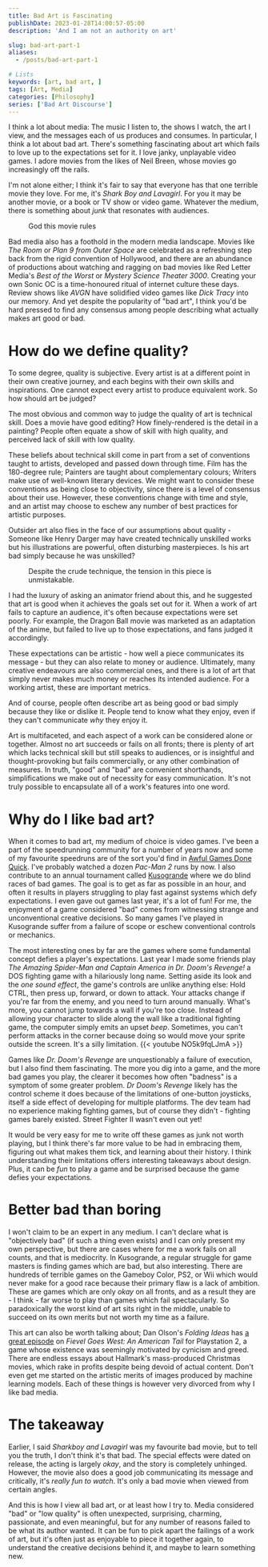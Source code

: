 ```yaml
---
title: Bad Art is Fascinating
publishDate: 2023-01-28T14:00:57-05:00
description: 'And I am not an authority on art'

slug: bad-art-part-1
aliases:
  - /posts/bad-art-part-1

# Lists
keywords: [art, bad art, ]
tags: [Art, Media]
categories: [Philosophy]
series: ['Bad Art Discourse']
---
```


I think a lot about media: The music I listen to, the shows I watch, the art I view, and the messages each of us produces and consumes. In particular, I think a lot about bad art. There's something fascinating about art which fails to love up to the expectations set for it. I love janky, unplayable video games. I adore movies from the likes of Neil Breen, whose movies go increasingly off the rails.

I'm not alone either; I think it's fair to say that everyone has that one terrible movie they love. For me, it's _Shark Boy and Lavagirl_. For you it may be another movie, or a book or TV show or video game. Whatever the medium, there is something about _junk_ that resonates with audiences.
<Figure src="images/mr-electric_orig.jpg" alt="Mister Electric, played by George Lopez, towers over three okay child actors.">
God this movie rules
</Figure>

Bad media also has a foothold in the modern media landscape. Movies like _The Room_ or _Plan 9 from Outer Space_ are celebrated as a refreshing step back from the rigid convention of Hollywood, and there are an abundance of productions about watching and ragging on bad movies like Red Letter Media's _Best of the Worst_ or _Mystery Science Theater 3000_. Creating your own Sonic OC is a time-honoured ritual of internet culture these days. Review shows like _AVGN_ have solidified video games like _Dick Tracy_ into our memory. And yet despite the popularity of "bad art", I think you'd be hard pressed to find any consensus among people describing what actually makes art good or bad.

# How do we define quality?
To some degree, quality is subjective. Every artist is at a different point in their own creative journey, and each begins with their own skills and inspirations. One cannot expect every artist to produce equivalent work. So how should art be judged?

The most obvious and common way to judge the quality of art is technical skill. Does a movie have good editing? How finely-rendered is the detail in a painting? People often equate a show of skill with high quality, and perceived lack of skill with low quality.

These beliefs about technical skill come in part from a set of conventions taught to artists, developed and passed down through time. Film has the 180-degree rule; Painters are taught about complementary colours; Writers make use of well-known literary devices. We might want to consider these conventions as being close to objectivity, since there is a level of consensus about their use. However, these conventions change with time and style, and an artist may choose to eschew any number of best practices for artistic purposes.
<!-- {{< figure name="bean" alt="Bean, a farmer from Fantastic Mister Fox, sits in front of his hunting trophies." caption="Wes Anderson's straight-ahead shots always tell a story." >}} -->

Outsider art also flies in the face of our assumptions about quality - Someone like Henry Darger may have created technically unskilled works but his illustrations are powerful, often disturbing masterpieces. Is his art bad simply because he was unskilled?
<Figure src="images/henry-darger-ORIG.jpg" alt="A crude illustration of many girls running across a surreal landscape. Many of the girls are identical in shape and posture.">
Despite the crude technique, the tension in this piece is unmistakable.
</Figure>

I had the luxury of asking an animator friend about this, and he suggested that art is good when it achieves the goals set out for it. When a work of art fails to capture an audience, it's often because expectations were set poorly. For example, the Dragon Ball movie was marketed as an adaptation of the anime, but failed to live up to those expectations, and fans judged it accordingly.

These expectations can be artistic - how well a piece communicates its message - but they can also relate to money or audience. Ultimately, many creative endeavours are also commercial ones, and there is a lot of art that simply never makes much money or reaches its intended audience. For a working artist, these are important metrics.

And of course, people often describe art as being good or bad simply because they like or dislike it. People tend to know what they enjoy, even if they can't communicate _why_ they enjoy it.

Art is multifaceted, and each aspect of a work can be considered alone or together. Almost no art succeeds or fails on all fronts; there is plenty of art which lacks technical skill but still speaks to audiences, or is insightful and thought-provoking but fails commercially, or any other combination of measures. In truth, "good" and "bad" are convenient shorthands, simplifications we make out of necessity for easy communication. It's not truly possible to encapsulate all of a work's features into one word.

# Why do I like bad art?
When it comes to bad art, my medium of choice is video games. I've been a part of the speedrunning community for a number of years now and some of my favourite speedruns are of the sort you'd find in [Awful Games Done Quick](https://gdqvods.com/category/awful-games-done-quick). I've probably watched a dozen _Pac-Man 2_ runs by now. I also contribute to an annual tournament called [Kusogrande](https://kusogran.de) where we do blind races of bad games. The goal is to get as far as possible in an hour, and often it results in players struggling to play fast against systems which defy expectations. I even gave out games last year, it's a lot of fun! For me, the enjoyment of a game considered "bad" comes from witnessing strange and unconventional creative decisions. So many games I've played in Kusogrande suffer from a failure of scope or eschew conventional controls or mechanics.

The most interesting ones by far are the games where some fundamental concept defies a player's expectations. Last year I made some friends play _The Amazing Spider-Man and Captain America in Dr. Doom's Revenge!_ a DOS fighting game with a hilariously long name. Setting aside its look and the _one sound effect_, the game's controls are unlike anything else: Hold CTRL, then press up, forward, or down to attack. Your attacks change if you're far from the enemy, and you need to turn around manually. What's more, you cannot jump towards a wall if you're too close. Instead of allowing your character to slide along the wall like a traditional fighting game, the computer simply emits an upset _beep_. Sometimes, you can't perform attacks in the corner because doing so would move your sprite outside the screen. It's a silly limitation.
{{< youtube NO5k9fqLJmA >}}

Games like _Dr. Doom's Revenge_ are unquestionably a failure of execution, but I also find them fascinating. The more you dig into a game, and the more bad games you play, the clearer it becomes how often "badness" is a symptom of some greater problem. _Dr Doom's Revenge_ likely has the control scheme it does because of the limitations of one-button joysticks, itself a side effect of developing for multiple platforms. The dev team had no experience making fighting games, but of course they didn't - fighting games barely existed. Street Fighter II wasn't even out yet!

It would be very easy for me to write off these games as junk not worth playing, but I think there's far more value to be had in embracing them, figuring out what makes them tick, and learning about their history. I think understanding their limitations offers interesting takeaways about design. Plus, it can be _fun_ to play a game and be surprised because the game defies your expectations.

# Better bad than boring
I won't claim to be an expert in any medium. I can't declare what is "objectively bad" (if such a thing even exists) and I can only present my own perspective, but there are cases where for me a work fails on all counts, and that is mediocrity. In Kusogrande, a regular struggle for game masters is finding games which are bad, but also interesting. There are hundreds of terrible games on the Gameboy Color, PS2, or Wii which would never make for a good race because their primary flaw is a lack of ambition. These are games which are only _okay_ on all fronts, and as a result they are - I think - far worse to play than games which fail spectacularly. So paradoxically the worst kind of art sits right in the middle, unable to succeed on its own merits but not worth my time as a failure.

This art can also be worth talking about; Dan Olson's _Folding Ideas_ has [a great episode](https://www.youtube.com/watch?v=--SXFB7m6mk) on _Fievel Goes West: An American Tail_ for Playstation 2, a game whose existence was seemingly motivated by cynicism and greed. There are endless essays about Hallmark's mass-produced Christmas movies, which rake in profits despite being devoid of actual content. Don't even get me started on the artistic merits of images produced by machine learning models. Each of these things is however very divorced from why I like bad media.

# The takeaway
Earlier, I said _Sharkboy and Lavagirl_ was my favourite bad movie, but to tell you the truth, I don't think it's that bad. The special effects were dated on release, the acting is largely _okay_, and the story is completely unhinged. However, the movie also does a good job communicating its message and critically, it's _really fun to watch_. It's only a bad movie when viewed from certain angles.

And this is how I view all bad art, or at least how I try to. Media considered "bad" or "low quality" is often unexpected, surprising, charming, passionate, and even meaningful, but for any number of reasons failed to be what its author wanted. It can be fun to pick apart the failings of a work of art, but it's often just as enjoyable to piece it together again, to understand the creative decisions behind it, and maybe to learn something new.

